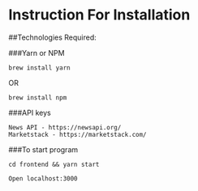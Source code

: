 # Instruction For Installation


##Technologies Required:

###Yarn or NPM

```
brew install yarn
```
OR
```$xslt
brew install npm
```
###API keys 
```$xslt
News API - https://newsapi.org/
Marketstack - https://marketstack.com/
```

###To start program

```
cd frontend && yarn start
```
```$xslt
Open localhost:3000
```

